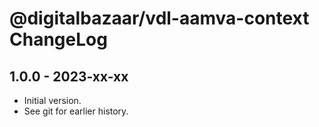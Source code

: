 # @digitalbazaar/vdl-aamva-context ChangeLog

## 1.0.0 - 2023-xx-xx

- Initial version.
- See git for earlier history.
